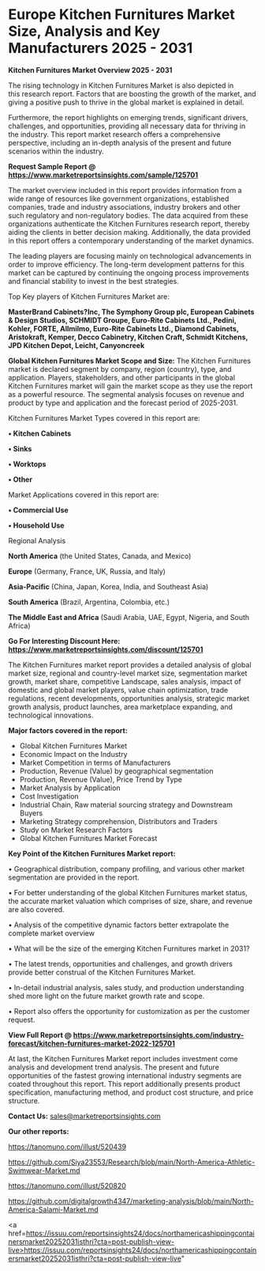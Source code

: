 # Europe Kitchen Furnitures Market Size, Analysis and Key Manufacturers 2025 - 2031

<Strong> Kitchen Furnitures Market Overview 2025 - 2031</strong>

The rising technology in Kitchen Furnitures Market is also depicted in this research report. Factors that are boosting the growth of the market, and giving a positive push to thrive in the global market is explained in detail.

Furthermore, the report highlights on emerging trends, significant drivers, challenges, and opportunities, providing all necessary data for thriving in the industry. This report market research offers a comprehensive perspective, including an in-depth analysis of the present and future scenarios within the industry.

<strong>Request Sample Report @ <a href=https://www.marketreportsinsights.com/sample/125701>https://www.marketreportsinsights.com/sample/125701</a></strong>

The market overview included in this report provides information from a wide range of resources like government organizations, established companies, trade and industry associations, industry brokers and other such regulatory and non-regulatory bodies. The data acquired from these organizations authenticate the Kitchen Furnitures research report, thereby aiding the clients in better decision making. Additionally, the data provided in this report offers a contemporary understanding of the market dynamics.

The leading players are focusing mainly on technological advancements in order to improve efficiency. The long-term development patterns for this market can be captured by continuing the ongoing process improvements and financial stability to invest in the best strategies.

Top Key players of Kitchen Furnitures Market are:

<strong>MasterBrand Cabinets?Inc, The Symphony Group plc, European Cabinets & Design Studios, SCHMIDT Groupe, Euro-Rite Cabinets Ltd., Pedini, Kohler, FORTE, Allmilmo, Euro-Rite Cabinets Ltd., Diamond Cabinets, Aristokraft, Kemper, Decco Cabinetry, Kitchen Craft, Schmidt Kitchens, JPD Kitchen Depot, Leicht, Canyoncreek</strong>

<strong><b>Global Kitchen Furnitures Market Scope and Size:</b></strong>
The Kitchen Furnitures market is declared segment by company, region (country), type, and application. Players, stakeholders, and other participants in the global Kitchen Furnitures market will gain the market scope as they use the report as a powerful resource. The segmental analysis focuses on revenue and product by type and application and the forecast period of 2025-2031.

Kitchen Furnitures Market Types covered in this report are:

<strong>• Kitchen Cabinets

• Sinks

• Worktops

• Other</strong>

Market Applications covered in this report are:

<strong>• Commercial Use

• Household Use</strong> 

Regional Analysis

<strong>North America</strong> (the United States, Canada, and Mexico)

<strong>Europe</strong> (Germany, France, UK, Russia, and Italy)

<strong>Asia-Pacific</strong> (China, Japan, Korea, India, and Southeast Asia)

<strong>South America</strong> (Brazil, Argentina, Colombia, etc.)

<strong>The Middle East and Africa</strong> (Saudi Arabia, UAE, Egypt, Nigeria, and South Africa)

<strong>Go For Interesting Discount Here: <a href=https://www.marketreportsinsights.com/discount/125701>https://www.marketreportsinsights.com/discount/125701</a></strong>

The Kitchen Furnitures market report provides a detailed analysis of global market size, regional and country-level market size, segmentation market growth, market share, competitive Landscape, sales analysis, impact of domestic and global market players, value chain optimization, trade regulations, recent developments, opportunities analysis, strategic market growth analysis, product launches, area marketplace expanding, and technological innovations.

<strong><b>Major factors covered in the report:</b></strong>
<ul>
  <li>Global Kitchen Furnitures Market </li>
  <li>Economic Impact on the Industry</li>
  <li>Market Competition in terms of Manufacturers</li>
  <li>Production, Revenue (Value) by geographical segmentation</li>
  <li>Production, Revenue (Value), Price Trend by Type</li>
  <li>Market Analysis by Application</li>
  <li>Cost Investigation</li>
  <li>Industrial Chain, Raw material sourcing strategy and Downstream Buyers</li>
  <li>Marketing Strategy comprehension, Distributors and Traders</li>
  <li>Study on Market Research Factors</li>
  <li>Global Kitchen Furnitures Market Forecast</li>
</ul>

<strong><b>Key Point of the Kitchen Furnitures Market report:</b></strong>

• Geographical distribution, company profiling, and various other market segmentation are provided in the report.

• For better understanding of the global Kitchen Furnitures market status, the accurate market valuation which comprises of size, share, and revenue are also covered.

• Analysis of the competitive dynamic factors better extrapolate the complete market overview

• What will be the size of the emerging Kitchen Furnitures market in 2031?

• The latest trends, opportunities and challenges, and growth drivers provide better construal of the Kitchen Furnitures Market.

• In-detail industrial analysis, sales study, and production understanding shed more light on the future market growth rate and scope.

• Report also offers the opportunity for customization as per the customer request.

<strong><b>View Full Report @ <a href=https://www.marketreportsinsights.com/industry-forecast/kitchen-furnitures-market-2022-125701>https://www.marketreportsinsights.com/industry-forecast/kitchen-furnitures-market-2022-125701</a></b></strong>


At last, the Kitchen Furnitures Market report includes investment come analysis and development trend analysis. The present and future opportunities of the fastest growing international industry segments are coated throughout this report. This report additionally presents product specification, manufacturing method, and product cost structure, and price structure.

<strong>Contact Us:</strong>
sales@marketreportsinsights.com

<strong>Our other reports:</strong>

<a href=https://tanomuno.com/illust/520439>https://tanomuno.com/illust/520439</a>

<a href=https://github.com/Siya23553/Research/blob/main/North-America-Athletic-Swimwear-Market.md>https://github.com/Siya23553/Research/blob/main/North-America-Athletic-Swimwear-Market.md</a>

<a href=https://tanomuno.com/illust/520820>https://tanomuno.com/illust/520820</a>

<a href=https://github.com/digitalgrowth4347/marketing-analysis/blob/main/North-America-Salami-Market.md>https://github.com/digitalgrowth4347/marketing-analysis/blob/main/North-America-Salami-Market.md</a>

<a href=https://issuu.com/reportsinsights24/docs/northamericashippingcontainersmarket20252031isthri?cta=post-publish-view-live>https://issuu.com/reportsinsights24/docs/northamericashippingcontainersmarket20252031isthri?cta=post-publish-view-live</a>"

